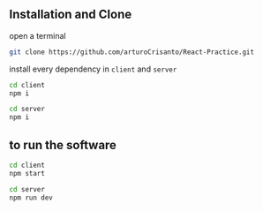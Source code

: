 ## Installation and Clone

open a terminal

```bash
git clone https://github.com/arturoCrisanto/React-Practice.git
```

install every dependency in `client` and `server`

```bash
cd client
npm i
```

```bash
cd server
npm i
```

## to run the software

```bash
cd client
npm start
```

```bash
cd server
npm run dev
```
